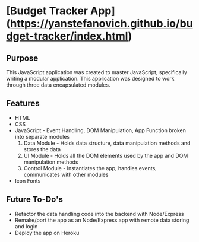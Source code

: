 # [Budget Tracker App] (https://yanstefanovich.github.io/budget-tracker/index.html)

## Purpose
This JavaScript application was created to master JavaScript, specifically writing a modular application. This application was designed to work through three data encapsulated modules.

## Features
* HTML
* CSS
* JavaScript - Event Handling, DOM Manipulation, App Function broken into separate modules
  1. Data Module - Holds data structure, data manipulation methods and stores the data
  2. UI Module - Holds all the DOM elements used by the app and DOM manipulation methods
  3. Control Module - Instantiates the app, handles events, communicates with other modules
* Icon Fonts

## Future To-Do's
* Refactor the data handling code into the backend with Node/Express
* Remake/port the app as an Node/Express app with remote data storing and login
* Deploy the app on Heroku
